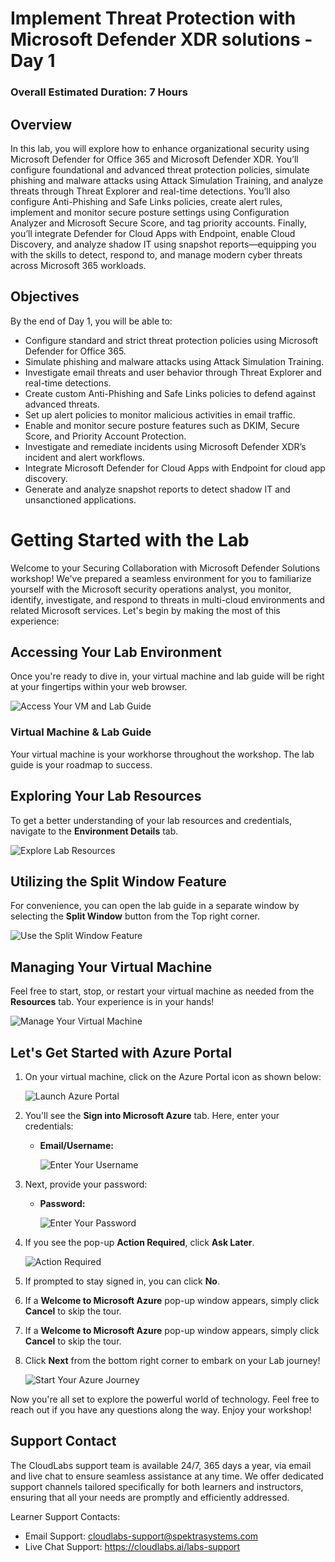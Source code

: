 # Implement Threat Protection with Microsoft Defender XDR solutions - Day 1

### Overall Estimated Duration: 7 Hours

## Overview

In this lab, you will explore how to enhance organizational security using Microsoft Defender for Office 365 and Microsoft Defender XDR. You’ll configure foundational and advanced threat protection policies, simulate phishing and malware attacks using Attack Simulation Training, and analyze threats through Threat Explorer and real-time detections. You’ll also configure Anti-Phishing and Safe Links policies, create alert rules, implement and monitor secure posture settings using Configuration Analyzer and Microsoft Secure Score, and tag priority accounts. Finally, you’ll integrate Defender for Cloud Apps with Endpoint, enable Cloud Discovery, and analyze shadow IT using snapshot reports—equipping you with the skills to detect, respond to, and manage modern cyber threats across Microsoft 365 workloads.

## Objectives

By the end of Day 1, you will be able to:

- Configure standard and strict threat protection policies using Microsoft Defender for Office 365.
- Simulate phishing and malware attacks using Attack Simulation Training.
- Investigate email threats and user behavior through Threat Explorer and real-time detections.
- Create custom Anti-Phishing and Safe Links policies to defend against advanced threats.
- Set up alert policies to monitor malicious activities in email traffic.
- Enable and monitor secure posture features such as DKIM, Secure Score, and Priority Account Protection.
- Investigate and remediate incidents using Microsoft Defender XDR’s incident and alert workflows.
- Integrate Microsoft Defender for Cloud Apps with Endpoint for cloud app discovery.
- Generate and analyze snapshot reports to detect shadow IT and unsanctioned applications.

# Getting Started with the Lab
 
Welcome to your Securing Collaboration with Microsoft Defender Solutions workshop! We've prepared a seamless environment for you to familiarize yourself with the Microsoft security operations analyst, you monitor, identify, investigate, and respond to threats in multi-cloud environments and related Microsoft services. Let's begin by making the most of this experience:
 
## Accessing Your Lab Environment
 
Once you're ready to dive in, your virtual machine and lab guide will be right at your fingertips within your web browser.
 
![Access Your VM and Lab Guide](./media/rd_gs_1_1.png)

### Virtual Machine & Lab Guide
 
Your virtual machine is your workhorse throughout the workshop. The lab guide is your roadmap to success.
 
## Exploring Your Lab Resources
 
To get a better understanding of your lab resources and credentials, navigate to the **Environment Details** tab.
 
![Explore Lab Resources](./media/rd_gs_1_2.png)
 
## Utilizing the Split Window Feature
 
For convenience, you can open the lab guide in a separate window by selecting the **Split Window** button from the Top right corner.
 
![Use the Split Window Feature](./media/rd_gs_1_3.png)
 
## Managing Your Virtual Machine
 
Feel free to start, stop, or restart your virtual machine as needed from the **Resources** tab. Your experience is in your hands!
 
![Manage Your Virtual Machine](./media/rd_gs_1_4.png)

## Let's Get Started with Azure Portal
 
1. On your virtual machine, click on the Azure Portal icon as shown below:
 
    ![Launch Azure Portal](./media/rd_gs_1_5.png)

1. You'll see the **Sign into Microsoft Azure** tab. Here, enter your credentials:
 
   - **Email/Username:** <inject key="AzureAdUserEmail"></inject>
 
     ![Enter Your Username](./media/rd_gs_1_6.png)
 
1. Next, provide your password:
 
   - **Password:** <inject key="AzureAdUserPassword"></inject>
 
     ![Enter Your Password](./media/rd_gs_1_7.png)

1. If you see the pop-up **Action Required**, click **Ask Later**.

    ![Action Required](./media/rd_gs_1_8.png) 
 
1. If prompted to stay signed in, you can click **No**.

1. If a **Welcome to Microsoft Azure** pop-up window appears, simply click **Cancel** to skip the tour.

1. If a **Welcome to Microsoft Azure** pop-up window appears, simply click **Cancel** to skip the tour.
 
1. Click **Next** from the bottom right corner to embark on your Lab journey!
 
     ![Start Your Azure Journey](./media/rd_gs_1_9.png)

Now you're all set to explore the powerful world of technology. Feel free to reach out if you have any questions along the way. Enjoy your workshop!

## Support Contact

The CloudLabs support team is available 24/7, 365 days a year, via email and live chat to ensure seamless assistance at any time. We offer dedicated support channels tailored specifically for both learners and instructors, ensuring that all your needs are promptly and efficiently addressed.

Learner Support Contacts:

- Email Support: cloudlabs-support@spektrasystems.com
- Live Chat Support: https://cloudlabs.ai/labs-support
